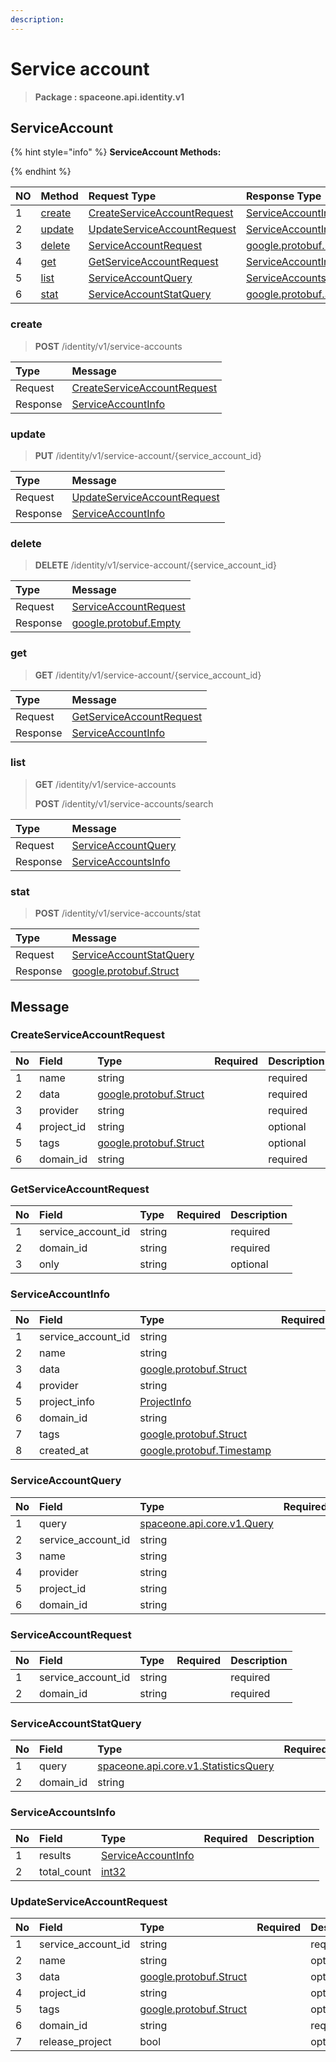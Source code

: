 ```yaml
---
description:  
---
```

# Service account

>  **Package : spaceone.api.identity.v1**

## ServiceAccount

{% hint style="info" %}
**ServiceAccount Methods:**

{%  endhint %}


| NO |  Method | Request Type | Response Type | Description |
| :--- | :--- | :--- | :--- | :--- |
| 1 | [create](Service-account.md#create)| [CreateServiceAccountRequest](Service-account.md#createserviceaccountrequest)| [ServiceAccountInfo](Service-account.md#serviceaccountinfo) |  |
| 2 | [update](Service-account.md#update)| [UpdateServiceAccountRequest](Service-account.md#updateserviceaccountrequest)| [ServiceAccountInfo](Service-account.md#serviceaccountinfo) |  |
| 3 | [delete](Service-account.md#delete)| [ServiceAccountRequest](Service-account.md#serviceaccountrequest)|[google.protobuf.Empty](https://github.com/protocolbuffers/protobuf/blob/master/src/google/protobuf/empty.proto)|  |
| 4 | [get](Service-account.md#get)| [GetServiceAccountRequest](Service-account.md#getserviceaccountrequest)| [ServiceAccountInfo](Service-account.md#serviceaccountinfo) |  |
| 5 | [list](Service-account.md#list)| [ServiceAccountQuery](Service-account.md#serviceaccountquery)| [ServiceAccountsInfo](Service-account.md#serviceaccountsinfo) |  |
| 6 | [stat](Service-account.md#stat)| [ServiceAccountStatQuery](Service-account.md#serviceaccountstatquery)|[google.protobuf.Struct](https://github.com/protocolbuffers/protobuf/blob/master/src/google/protobuf/struct.proto)|  |

### create
> **POST** /identity/v1/service-accounts
>



| Type | Message |
| :--- | :--- |
| Request | [CreateServiceAccountRequest](Service-account.md#createserviceaccountrequest) |
| Response |  [ServiceAccountInfo](Service-account.md#serviceaccountinfo)  |



### update
> **PUT** /identity/v1/service-account/{service_account_id}
>



| Type | Message |
| :--- | :--- |
| Request | [UpdateServiceAccountRequest](Service-account.md#updateserviceaccountrequest) |
| Response |  [ServiceAccountInfo](Service-account.md#serviceaccountinfo)  |



### delete
> **DELETE** /identity/v1/service-account/{service_account_id}
>



| Type | Message |
| :--- | :--- |
| Request | [ServiceAccountRequest](Service-account.md#serviceaccountrequest) |
| Response | [google.protobuf.Empty](https://github.com/protocolbuffers/protobuf/blob/master/src/google/protobuf/empty.proto) |



### get
> **GET** /identity/v1/service-account/{service_account_id}
>



| Type | Message |
| :--- | :--- |
| Request | [GetServiceAccountRequest](Service-account.md#getserviceaccountrequest) |
| Response |  [ServiceAccountInfo](Service-account.md#serviceaccountinfo)  |



### list
> **GET** /identity/v1/service-accounts
>
> **POST** /identity/v1/service-accounts/search




| Type | Message |
| :--- | :--- |
| Request | [ServiceAccountQuery](Service-account.md#serviceaccountquery) |
| Response |  [ServiceAccountsInfo](Service-account.md#serviceaccountsinfo)  |



### stat
> **POST** /identity/v1/service-accounts/stat
>



| Type | Message |
| :--- | :--- |
| Request | [ServiceAccountStatQuery](Service-account.md#serviceaccountstatquery) |
| Response | [google.protobuf.Struct](https://github.com/protocolbuffers/protobuf/blob/master/src/google/protobuf/struct.proto) |





## Message

### CreateServiceAccountRequest
| No | Field | Type | Required | Description |
| :--- | :--- | :--- | :--- | :--- |
| 1 | name |string | |required|
| 2 | data |[google.protobuf.Struct](https://github.com/protocolbuffers/protobuf/blob/master/src/google/protobuf/struct.proto) | |required|
| 3 | provider |string | |required|
| 4 | project_id |string | |optional|
| 5 | tags |[google.protobuf.Struct](https://github.com/protocolbuffers/protobuf/blob/master/src/google/protobuf/struct.proto) | |optional|
| 6 | domain_id |string | |required|

### GetServiceAccountRequest
| No | Field | Type | Required | Description |
| :--- | :--- | :--- | :--- | :--- |
| 1 | service_account_id |string | |required|
| 2 | domain_id |string | |required|
| 3 | only |string | |optional|

### ServiceAccountInfo
| No | Field | Type | Required | Description |
| :--- | :--- | :--- | :--- | :--- |
| 1 | service_account_id |string | ||
| 2 | name |string | ||
| 3 | data |[google.protobuf.Struct](https://github.com/protocolbuffers/protobuf/blob/master/src/google/protobuf/struct.proto) | ||
| 4 | provider |string | ||
| 5 | project_info |[ProjectInfo](Service-account.md#projectinfo) | ||
| 6 | domain_id |string | ||
| 7 | tags |[google.protobuf.Struct](https://github.com/protocolbuffers/protobuf/blob/master/src/google/protobuf/struct.proto) | ||
| 8 | created_at |[google.protobuf.Timestamp](https://github.com/protocolbuffers/protobuf/blob/master/src/google/protobuf/timestamp.proto) | ||

### ServiceAccountQuery
| No | Field | Type | Required | Description |
| :--- | :--- | :--- | :--- | :--- |
| 1 | query |[spaceone.api.core.v1.Query](https://spaceone-dev.gitbook.io/api-reference/common-v1/search-query) | |optional|
| 2 | service_account_id |string | |optional|
| 3 | name |string | |optional|
| 4 | provider |string | |optional|
| 5 | project_id |string | |optional|
| 6 | domain_id |string | |optional|

### ServiceAccountRequest
| No | Field | Type | Required | Description |
| :--- | :--- | :--- | :--- | :--- |
| 1 | service_account_id |string | |required|
| 2 | domain_id |string | |required|

### ServiceAccountStatQuery
| No | Field | Type | Required | Description |
| :--- | :--- | :--- | :--- | :--- |
| 1 | query |[spaceone.api.core.v1.StatisticsQuery](https://spaceone-dev.gitbook.io/api-reference/common-v1/statistics-query) | |required|
| 2 | domain_id |string | |required|

### ServiceAccountsInfo
| No | Field | Type | Required | Description |
| :--- | :--- | :--- | :--- | :--- |
| 1 | results |[ServiceAccountInfo](Service-account.md#serviceaccountinfo) | ||
| 2 | total_count |[int32](https://github.com/protocolbuffers/protobuf/blob/master/src/google/protobuf/type.proto) | ||

### UpdateServiceAccountRequest
| No | Field | Type | Required | Description |
| :--- | :--- | :--- | :--- | :--- |
| 1 | service_account_id |string | |required|
| 2 | name |string | |optional|
| 3 | data |[google.protobuf.Struct](https://github.com/protocolbuffers/protobuf/blob/master/src/google/protobuf/struct.proto) | |optional|
| 4 | project_id |string | |optional|
| 5 | tags |[google.protobuf.Struct](https://github.com/protocolbuffers/protobuf/blob/master/src/google/protobuf/struct.proto) | |optional|
| 6 | domain_id |string | |required|
| 7 | release_project |bool | |optional|
